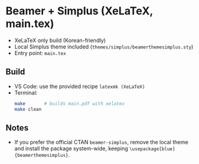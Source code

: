 # Beamer + Simplus (XeLaTeX, main.tex)

- XeLaTeX only build (Korean-friendly)
- Local Simplus theme included (`themes/simplus/beamerthemesimplus.sty`)
- Entry point: `main.tex`

## Build
- VS Code: use the provided recipe `latexmk (XeLaTeX)`
- Terminal:
  ```bash
  make       # builds main.pdf with xelatex
  make clean
  ```

## Notes
- If you prefer the official CTAN `beamer-simplus`, remove the local theme and install the package system-wide, keeping `\usepackage[blue]{beamerthemesimplus}`.
